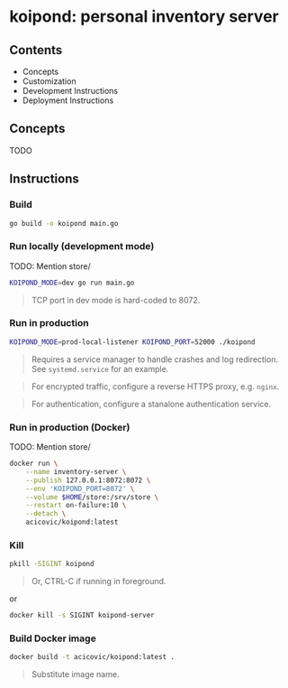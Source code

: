 # koipond: personal inventory server

## Contents

- Concepts
- Customization
- Development Instructions
- Deployment Instructions

## Concepts

TODO

## Instructions

### Build

```bash
go build -o koipond main.go
```

### Run locally (development mode)

TODO: Mention store/

```bash
KOIPOND_MODE=dev go run main.go
```

> TCP port in dev mode is hard-coded to 8072.

### Run in production

```bash
KOIPOND_MODE=prod-local-listener KOIPOND_PORT=52000 ./koipond
```

> Requires a service manager to handle crashes and log redirection. See `systemd.service` for an example.

> For encrypted traffic, configure a reverse HTTPS proxy, e.g. `nginx`.

> For authentication, configure a stanalone authentication service.

### Run in production (Docker)

TODO: Mention store/

```bash
docker run \
    --name inventory-server \
    --publish 127.0.0.1:8072:8072 \
    --env 'KOIPOND_PORT=8072' \
    --volume $HOME/store:/srv/store \
    --restart on-failure:10 \
    --detach \
    acicovic/koipond:latest
```

### Kill

```bash
pkill -SIGINT koipond
```

> Or, CTRL-C if running in foreground.

or

```bash
docker kill -s SIGINT koipond-server
```

### Build Docker image

```bash
docker build -t acicovic/koipond:latest .
```

> Substitute image name.

